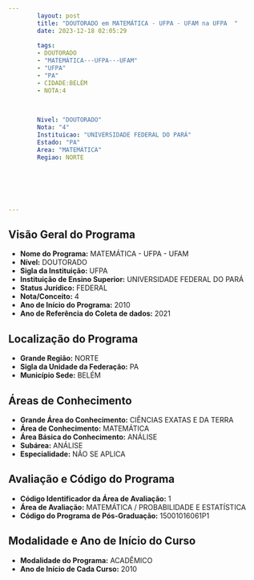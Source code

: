 ```yaml
---
        layout: post
        title: "DOUTORADO em MATEMÁTICA - UFPA - UFAM na UFPA  "
        date: 2023-12-18 02:05:29
     
        tags:
        - DOUTORADO
        - "MATEMÁTICA---UFPA---UFAM"
        - "UFPA"
        - "PA"
        - CIDADE:BELÉM
        - NOTA:4
        
       

        Nivel: "DOUTORADO"
        Nota: "4"
        Instituicao: "UNIVERSIDADE FEDERAL DO PARÁ"
        Estado: "PA"
        Area: "MATEMÁTICA"
        Regiao: NORTE
        
        
        
        
        
        
---
```

## Visão Geral do Programa
- **Nome do Programa:** MATEMÁTICA - UFPA - UFAM
- **Nível:** DOUTORADO
- **Sigla da Instituição:** UFPA
- **Instituição de Ensino Superior:** UNIVERSIDADE FEDERAL DO PARÁ
- **Status Jurídico:** FEDERAL
- **Nota/Conceito:** 4
- **Ano de Início do Programa:** 2010
- **Ano de Referência do Coleta de dados:** 2021

## Localização do Programa
- **Grande Região:** NORTE
- **Sigla da Unidade da Federação:** PA
- **Município Sede:** BELÉM

## Áreas de Conhecimento
- **Grande Área do Conhecimento:** CIÊNCIAS EXATAS E DA TERRA
- **Área de Conhecimento:** MATEMÁTICA
- **Área Básica do Conhecimento:** ANÁLISE
- **Subárea:** ANÁLISE
- **Especialidade:** NÃO SE APLICA

## Avaliação e Código do Programa
- **Código Identificador da Área de Avaliação:** 1
- **Área de Avaliação:** MATEMÁTICA / PROBABILIDADE E ESTATÍSTICA
- **Código do Programa de Pós-Graduação:** 15001016061P1


## Modalidade e Ano de Início do Curso
- **Modalidade do Programa:** ACADÊMICO
- **Ano de Início de Cada Curso:** 2010
